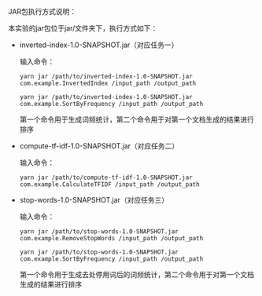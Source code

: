 JAR包执行方式说明：

本实验的jar包位于jar/文件夹下，执行方式如下：

- inverted-index-1.0-SNAPSHOT.jar（对应任务一）

  输入命令：

  ```
  yarn jar /path/to/inverted-index-1.0-SNAPSHOT.jar com.example.InvertedIndex /input_path /output_path
  ```

  ```
  yarn jar /path/to/inverted-index-1.0-SNAPSHOT.jar com.example.SortByFrequency /input_path /output_path
  ```

  第一个命令用于生成词频统计，第二个命令用于对第一个文档生成的结果进行排序

- compute-tf-idf-1.0-SNAPSHOT.jar（对应任务二）

  输入命令：

  ```
  yarn jar /path/to/compute-tf-idf-1.0-SNAPSHOT.jar com.example.CalculateTFIDF /input_path /output_path
  ```

- stop-words-1.0-SNAPSHOT.jar（对应任务三）

  输入命令：

  ```
  yarn jar /path/to/stop-words-1.0-SNAPSHOT.jar com.example.RemoveStopWords /input_path /output_path
  ```

  ```
  yarn jar /path/to/stop-words-1.0-SNAPSHOT.jar com.example.SortByFrequency /input_path /output_path
  ```
  
  第一个命令用于生成去处停用词后的词频统计，第二个命令用于对第一个文档生成的结果进行排序

